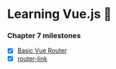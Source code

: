 # Learning Vue.js :tada:

### Chapter 7 milestones

- [x] [Basic Vue Router](src/app/app.js)
- [x] [router-link](src/app/app.js)